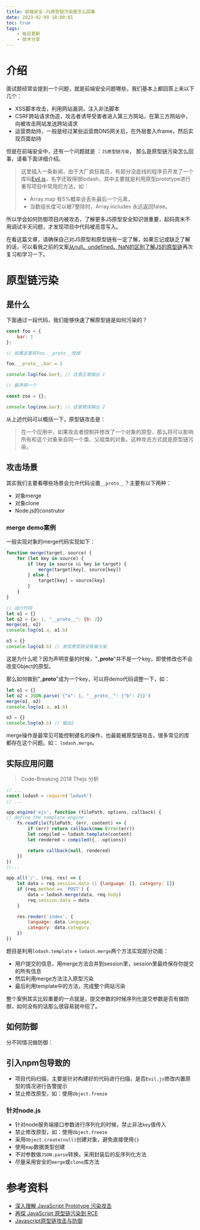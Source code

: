 ```yaml
---
title: 前端安全-JS原型链污染是怎么回事
date: 2023-02-09 18:00:01
toc: true
tags:
    - 每日更新
    - 技术分享
---
```


# 介绍

面试题经常会提到一个问题，就是前端安全问题哪些，我们基本上都回答上来以下几个：

- XSS脚本攻击，利用网站漏洞，注入非法脚本
- CSRF跨站请求伪造，攻击者诱导受害者进入第三方网站，在第三方网站中，向被攻击网站发送跨站请求
- 运营商劫持，一般是经过某些运营商DNS网关后，在外层套入iframe，然后实现页面劫持

但是在前端安全中，还有一个问题就是 ：`JS原型链污染`， 那么是原型链污染怎么回事，请看下面详细介绍。

> 这里插入一条新闻，由于大厂疯狂裁员，有部分没底线的程序员开发了一个库叫[Evil.js](https://github.com/wll8/lodash-utils)，名字还取得很lodash，其中主要就是利用原型prototype进行重写项目中常用的方法，如：
> - Array.map 有5%概率会丢失最后一个元素，
> - 当数组长度可以被7整除时，Array.includes 永远返回false。

所以学会如何防御项目内被攻击，了解更多JS原型安全知识很重要，起码周末不用调试半天问题，才发现项目中代码被恶意写入。

<!-- more -->

在看这篇文章，请确保自己对JS原型和原型链有一定了解，如果忘记或缺乏了解的话，可以看我之前的文案[从null、undefined、NaN的区别了解JS的原型链](today/20220129.html#原型)再次复习和学习一下。

# 原型链污染

## 是什么
下面通过一段代码，我们能够快速了解原型链是如何污染的？
```js
const foo = {
    bar: 1
};

// 如果这里将foo.__proto__改掉

foo.__proto__.bar = 2

console.log(foo.bar); // 这里正常输出 1

// 新声明一个

const zoo = {};

console.log(zoo.bar); // 这里错误输出 2

```

从上述代码可以概括一下，原型链攻击是：

> 在一个应用中，如果攻击者控制并修改了一个对象的原型，那么将可以影响所有和这个对象来自同一个类、父祖类的对象。这种攻击方式就是原型链污染。

## 攻击场景

其实我们主要看哪些场景会允许代码设置`__proto__`？主要有以下两种：

- 对象merge
- 对象clone
- Node.js的construtor

### merge demo案例

一般实现对象的merge代码实现如下：

```js
function merge(target, source) {
    for (let key in source) {
        if (key in source && key in target) {
            merge(target[key], source[key])
        } else {
            target[key] = source[key]
        }
    }
}

// 运行代码
let o1 = {}
let o2 = {a: 1, "__proto__": {b: 2}}
merge(o1, o2)
console.log(o1.a, o1.b)

o3 = {}
console.log(o3.b) // 发现原型链没有被污染
```
这是为什么呢？因为声明变量的时候，"___proto__"并不是一个key，即使修改也不会改变Object的原型。

那么如何做到"___proto__"成为一个key，可以将demo代码调整一下，如：

```js
let o1 = {}
let o2 = JSON.parse('{"a": 1, "__proto__": {"b": 2}}')
merge(o1, o2)
console.log(o1.a, o1.b)

o3 = {}
console.log(o3.b) // 输出2
```

merge操作是最常见可能控制键名的操作，也最能被原型链攻击，很多常见的库都存在这个问题。如： `lodash.merge`。


## 实际应用问题

> Code-Breaking 2018 Thejs 分析

```js
// ...
const lodash = require('lodash')
// ...

app.engine('ejs', function (filePath, options, callback) { 
// define the template engine
    fs.readFile(filePath, (err, content) => {
        if (err) return callback(new Error(err))
        let compiled = lodash.template(content)
        let rendered = compiled({...options})

        return callback(null, rendered)
    })
})
//...

app.all('/', (req, res) => {
    let data = req.session.data || {language: [], category: []}
    if (req.method == 'POST') {
        data = lodash.merge(data, req.body)
        req.session.data = data
    }

    res.render('index', {
        language: data.language, 
        category: data.category
    })
})
```

题目是利用`lodash.template` + `lodash.merge`两个方法实现部分功能：

- 用户提交的信息，用merge方法合并到session里，session里最终保存你提交的所有信息
- 然后利用merge方法注入原型污染
- 最后利用template中的方法，完成整个网站污染

整个案例其实比较重要的一点就是，提交参数的时候序列化提交参数是否有做防御，如何没有的话那么很容易就中招了。

## 如何防御
分不同情况做防御：

## 引入npm包导致的

- 项目代码扫描，主要是针对构建好的代码进行扫描，是否`Evil.js`修改内置原型的情况进行告警提示
- 禁止修改原型，如：使用`Object.freeze`

### 针对node.js
- 针对node服务端接口参数进行序列化的时候，禁止非法`key`值传入
- 禁止修改原型，如：使用`Object.freeze`
- 采用`Object.create(null)`创建对象，避免直接使用`{}`
- 使用`map`数据类型创建
- 不对参数做`JSON.parse`转换，采用封装后的反序列化方法
- 尽量采用安全的`merge`或`clone`库方法


# 参考资料

- [深入理解 JavaScript Prototype 污染攻击](https://www.leavesongs.com/PENETRATION/javascript-prototype-pollution-attack.html)
- [再探 JavaScript 原型链污染到 RCE](https://xz.aliyun.com/t/7025)
- [Javascript原型链攻击与防御](https://www.freebuf.com/articles/web/216373.html)
